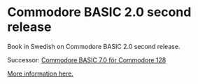# Commodore BASIC 2.0 second release

Book in Swedish on Commodore BASIC 2.0 second release.

Successor: [Commodore BASIC 7.0 för Commodore 128](https://github.com/Anders-H/CommodoreBASIC70)

[More information here.](https://ahesselbom.se/pages/commodorebasic20.html)
